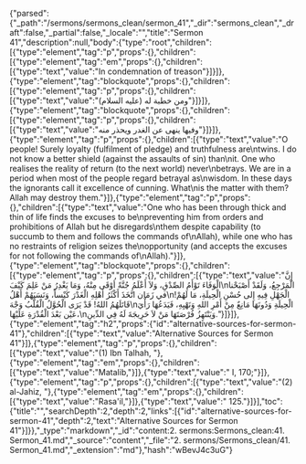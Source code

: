 {"parsed":{"_path":"/sermons/sermons_clean/sermon_41","_dir":"sermons_clean","_draft":false,"_partial":false,"_locale":"","title":"Sermon 41","description":null,"body":{"type":"root","children":[{"type":"element","tag":"p","props":{},"children":[{"type":"element","tag":"em","props":{},"children":[{"type":"text","value":"In condemnation of treason"}]}]},{"type":"element","tag":"blockquote","props":{},"children":[{"type":"element","tag":"p","props":{},"children":[{"type":"text","value":"ومن خطبة له (عليه السلام)"}]}]},{"type":"element","tag":"blockquote","props":{},"children":[{"type":"element","tag":"p","props":{},"children":[{"type":"text","value":"وفيها ينهى عن الغدر ويحذر منه"}]}]},{"type":"element","tag":"p","props":{},"children":[{"type":"text","value":"O people! Surely loyalty (fulfilment of pledge) and truthfulness are\ntwins. I do not know a better shield (against the assaults of sin) than\nit. One who realises the reality of return (to the next world) never\nbetrays. We are in a period when most of the people regard betrayal as\nwisdom. In these days the ignorants call it excellence of cunning. What\nis the matter with them? Allah may destroy them."}]},{"type":"element","tag":"p","props":{},"children":[{"type":"text","value":"One who has been through thick and thin of life finds the excuses to be\npreventing him from orders and prohibitions of Allah but he disregards\nthem despite capability (to succumb to them and follows the commands of\nAllah), while one who has no restraints of religion seizes the\nopportunity (and accepts the excuses for not following the commands of\nAllah)."}]},{"type":"element","tag":"blockquote","props":{},"children":[{"type":"element","tag":"p","props":{},"children":[{"type":"text","value":"إِنَّ الْوَفَاءَ تَوْأَمُ الصِّدْقِ، وَلاَ أَعْلَمُ جُنَّةً أوْقَى مِنْهُ، وَمَا يَغْدِرُ مَنْ عَلِمَ كَيْفَ\nالْمَرْجِعُ، وَلَقَدْ أَصْبَحْنا في زَمَان اتَّخَذَ أَكْثَرُ أَهْلِهِ الْغَدْرَ كَيْساً، وَنَسَبَهُمْ أَهْلُ\nالْجَهْلِ فِيهِ إِلى حُسْنِ الْحِيلَةِ، مَا لَهُمْ! قَاتَلَهُمُ اللهُ! قَدْ يَرَى الْحُوَّلُ الْقُلَّبُ وَجْهَ\nالْحِيلَةِ وَدُونَهَا مَانِعٌ مِنْ أَمْرِ اللهِ وَنَهْيِهِ، فَيَدَعُهَا رَأْيَ عَيْن بَعْدَ الْقُدْرَةِ عَلَيْهَا،\nوَيَنْتَهِزُ فُرْصَتَهَا مَنْ لاَ حَرِيجَةَ لَهُ فِي الدِّينِ."}]}]},{"type":"element","tag":"h2","props":{"id":"alternative-sources-for-sermon-41"},"children":[{"type":"text","value":"Alternative Sources for Sermon 41"}]},{"type":"element","tag":"p","props":{},"children":[{"type":"text","value":"(1) Ibn Talhah, "},{"type":"element","tag":"em","props":{},"children":[{"type":"text","value":"Matalib,"}]},{"type":"text","value":" I, 170;"}]},{"type":"element","tag":"p","props":{},"children":[{"type":"text","value":"(2) al-Jahiz, "},{"type":"element","tag":"em","props":{},"children":[{"type":"text","value":"Rasa'il,"}]},{"type":"text","value":" 125."}]}],"toc":{"title":"","searchDepth":2,"depth":2,"links":[{"id":"alternative-sources-for-sermon-41","depth":2,"text":"Alternative Sources for Sermon 41"}]}},"_type":"markdown","_id":"content:2. sermons:Sermons_clean:41. Sermon_41.md","_source":"content","_file":"2. sermons/Sermons_clean/41. Sermon_41.md","_extension":"md"},"hash":"wBevJ4c3uG"}